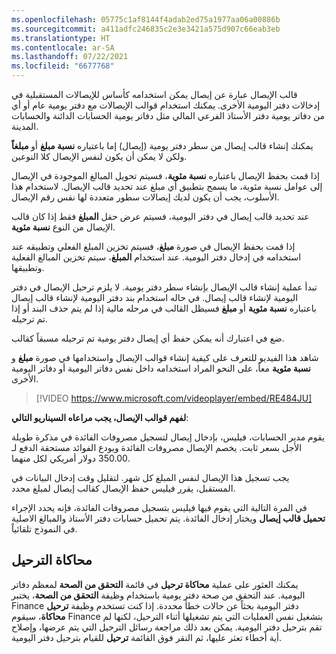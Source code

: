 ```yaml
---
ms.openlocfilehash: 05775c1af8144f4adab2ed75a1977aa06a00886b
ms.sourcegitcommit: a411adfc246835c2e3e3421a575d907c66eab3eb
ms.translationtype: HT
ms.contentlocale: ar-SA
ms.lasthandoff: 07/22/2021
ms.locfileid: "6677768"
---
```

قالب الإيصال عبارة عن إيصال يمكن استخدامه كأساس للإيصالات المستقبلية في إدخالات دفتر اليومية الأخرى. يمكنك استخدام قوالب الإيصالات مع دفتر يومية عام أو أي من دفاتر يومية دفتر الأستاذ الفرعي المالي مثل دفاتر يومية الحسابات الدائنة والحسابات المدينة.

يمكنك إنشاء قالب إيصال من سطر دفتر يومية (إيصال) إما باعتباره **نسبة مبلغ** أو **مبلغاً** ولكن لا يمكن أن يكون لنفس الإيصال كلا النوعين.

إذا قمت بحفظ الإيصال باعتباره **نسبة مئوية**، فسيتم تحويل المبالغ الموجودة في الإيصال إلى عوامل نسبة مئوية، ما يسمح بتطبيق أي مبلغ عند تحديد قالب الإيصال. لاستخدام هذا الأسلوب، يجب أن يكون لديك إيصالات سطور متعددة لها نفس رقم الإيصال. 

عند تحديد قالب إيصال في دفتر اليومية، فسيتم عرض حقل **المبلغ** فقط إذا كان قالب الإيصال من النوع **نسبة مئوية**.

إذا قمت بحفظ الإيصال في صورة **مبلغ**، فسيتم تخزين المبلغ الفعلي وتطبيقه عند استخدامه في إدخال دفتر اليومية. عند استخدام **المبلغ**، سيتم تخزين المبالغ الفعلية وتطبيقها.

تبدأ عملية إنشاء قالب الإيصال بإنشاء سطر دفتر يومية. لا يلزم ترحيل الإيصال في دفتر اليومية لإنشاء قالب إيصال. في حاله استخدام بند دفتر اليومية لإنشاء قالب إيصال باعتباره **نسبة مئوية** أو **مبلغ** فسيظل القالب في مرحله مالية إذا لم يتم حذف البند أو إذا تم ترحيله. 

ضع في اعتبارك أنه يمكن حفظ أي إيصال دفتر يومية تم ترحيله مسبقاً كقالب.

شاهد هذا الفيديو للتعرف على كيفية إنشاء قوالب الإيصال واستخدامها في صورة **مبلغ** و **نسبة مئوية** معاً، على النحو المراد استخدامه داخل نفس دفاتر اليومية أو دفاتر اليومية الأخرى.

> [!VIDEO https://www.microsoft.com/videoplayer/embed/RE484JU]

**لفهم قوالب الإيصال، يجب مراعاه السيناريو التالي**: 

يقوم مدير الحسابات، فيليس، بإدخال إيصال لتسجيل مصروفات الفائدة في مذكرة طويلة الأجل بسعر ثابت. يخصم الإيصال مصروفات الفائدة ويودع الفوائد مستحقة الدفع لـ 350.00 دولار أمريكي لكل منهما.

يجب تسجيل هذا الإيصال لنفس المبلغ كل شهر. لتقليل وقت إدخال البيانات في المستقبل، يقرر فيليس حفظ الإيصال كقالب إيصال لمبلغ محدد.

في المرة التالية التي يقوم فيها فيليس بتسجيل مصروفات الفائدة، فإنه يحدد الإجراء **تحميل قالب إيصال** ويختار إدخال الفائدة. يتم تحميل حسابات دفتر الأستاذ والمبالغ الاصلية في النموذج تلقائياً.


## <a name="simulate-posting"></a>محاكاة الترحيل 

يمكنك العثور على عملية **محاكاة ترحيل** في قائمة **التحقق من الصحة** لمعظم دفاتر اليومية. عند التحقق من صحة دفتر يومية باستخدام وظيفة **التحقق من الصحة**، يختبر Finance دفتر اليومية بحثاً عن حالات خطأ محددة. إذا كنت تستخدم وظيفة **ترحيل محاكاة**، سيقوم Finance بتشغيل نفس العمليات التي يتم تشغيلها أثناء الترحيل، لكنها لم تقم بترحيل دفتر اليومية. يمكن بعد ذلك مراجعة رسائل الترحيل التي يتم عرضها، وإصلاح أية أخطاء تعثر عليها، ثم النقر فوق القائمة **ترحيل** للقيام بترحيل دفتر اليومية.

